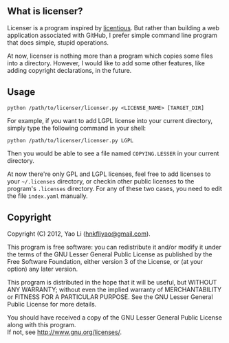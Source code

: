 ## What is licenser?

Licenser is a program inspired by [licentious][].
But rather than building a web application associated with GitHub,
I prefer simple command line program that does simple, stupid operations.

At now, licenser is nothing more than a program which copies some files
into a directory.
However, I would like to add some other features, 
like adding copyright declarations, in the future.

[licentious]: https://github.com/pufuwozu/licentious

## Usage

``python /path/to/licenser/licenser.py <LICENSE_NAME> [TARGET_DIR]``

For example, if you want to add LGPL license into your current directory,
simply type the following command in your shell:

``python /path/to/licenser/licenser.py LGPL``

Then you would be able to see a file named `COPYING.LESSER`
in your current directory.

At now there're only GPL and LGPL licenses,
feel free to add licenses to your `~/.licenses` directory,
or checkin other public licenses to the program's `.licenses` directory.
For any of these two cases, 
you need to edit the file `index.yaml` manually.

## Copyright

Copyright (C) 2012, Yao Li (hnkfliyao@gmail.com).

This program is free software: you can redistribute it and/or modify
it under the terms of the GNU Lesser General Public License as
published by the Free Software Foundation, either version 3 of the
License, or (at your option) any later version.

This program is distributed in the hope that it will be useful,
but WITHOUT ANY WARRANTY; without even the implied warranty of
MERCHANTABILITY or FITNESS FOR A PARTICULAR PURPOSE.  See the
GNU Lesser General Public License for more details.

You should have received a copy of the GNU Lesser General Public
License along with this program.  
If not, see <http://www.gnu.org/licenses/>.
